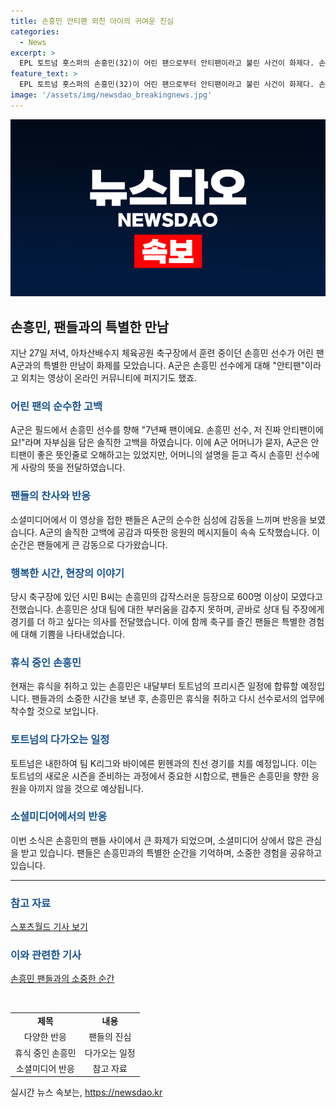 ```yaml
---
title: 손흥민 안티팬 외친 아이의 귀여운 진심
categories:
  - News
excerpt: >
  EPL 토트넘 홋스퍼의 손흥민(32)이 어린 팬으로부터 안티팬이라고 불린 사건이 화제다. 손흥민은 축구를 하다가 어린 팬으로부터 안티팬이라고 외치는 영상이 퍼지자, 어린 팬은 손흥민에게 안티팬이 좋은 뜻이지?라며 사랑을 고백하며 해명했다. 이에 누리꾼들은 어린 팬의 순수함에 반했고, 현장 시민은 손흥민의 갑작스러운 출연으로 축구장이 붐볐다고 전했다. 또 손흥민은 휴식 중에도 아마추어 축구 경기에 참여하는 등 팬들과 소통하는 모습을 보여주고 있다.
feature_text: >
  EPL 토트넘 홋스퍼의 손흥민(32)이 어린 팬으로부터 안티팬이라고 불린 사건이 화제다. 손흥민은 축구를 하다가 어린 팬으로부터 안티팬이라고 외치는 영상이 퍼지자, 어린 팬은 손흥민에게 안티팬이 좋은 뜻이지?라며 사랑을 고백하며 해명했다. 이에 누리꾼들은 어린 팬의 순수함에 반했고, 현장 시민은 손흥민의 갑작스러운 출연으로 축구장이 붐볐다고 전했다. 또 손흥민은 휴식 중에도 아마추어 축구 경기에 참여하는 등 팬들과 소통하는 모습을 보여주고 있다.
image: '/assets/img/newsdao_breakingnews.jpg'
---
```


<p><img src="/assets/img/newsdao_breakingnews.jpg" alt="koreaapp 속보" /></p>

<h2 data-ke-size="size26">손흥민, 팬들과의 특별한 만남</h2>

<p data-ke-size="size16">지난 27일 저녁, 아차산배수지 체육공원 축구장에서 훈련 중이던 손흥민 선수가 어린 팬 A군과의 특별한 만남이 화제를 모았습니다. A군은 손흥민 선수에게 대해 "안티팬"이라고 외치는 영상이 온라인 커뮤니티에 퍼지기도 했죠.</p>

<h3><b><span style="color: #1a5490;">어린 팬의 순수한 고백</span></b></h3>

<p data-ke-size="size16">A군은 필드에서 손흥민 선수를 향해 "7년째 팬이에요. 손흥민 선수, 저 진짜 안티팬이에요!"라며 자부심을 담은 솔직한 고백을 하였습니다. 이에 A군 어머니가 묻자, A군은 안티팬이 좋은 뜻인줄로 오해하고는 있었지만, 어머니의 설명을 듣고 즉시 손흥민 선수에게 사랑의 뜻을 전달하였습니다.</p>

<h3><b><span style="color: #1a5490;">팬들의 찬사와 반응</span></b></h3>

<p data-ke-size="size16">소셜미디어에서 이 영상을 접한 팬들은 A군의 순수한 심성에 감동을 느끼며 반응을 보였습니다. A군의 솔직한 고백에 공감과 따뜻한 응원의 메시지들이 속속 도착했습니다. 이 순간은 팬들에게 큰 감동으로 다가왔습니다.</p>

<h3><b><span style="color: #1a5490;">행복한 시간, 현장의 이야기</span></b></h3>

<p data-ke-size="size16">당시 축구장에 있던 시민 B씨는 손흥민의 갑작스러운 등장으로 600명 이상이 모였다고 전했습니다. 손흥민은 상대 팀에 대한 부러움을 감추지 못하며, 곧바로 상대 팀 주장에게 경기를 더 하고 싶다는 의사를 전달했습니다. 이에 함께 축구를 즐긴 팬들은 특별한 경험에 대해 기쁨을 나타내었습니다.</p>

<h3><b><span style="color: #1a5490;">휴식 중인 손흥민</span></b></h3>

<p data-ke-size="size16">현재는 휴식을 취하고 있는 손흥민은 내달부터 토트넘의 프리시즌 일정에 합류할 예정입니다. 팬들과의 소중한 시간을 보낸 후, 손흥민은 휴식을 취하고 다시 선수로서의 업무에 착수할 것으로 보입니다.</p>

<h3><b><span style="color: #1a5490;">토트넘의 다가오는 일정</span></b></h3>

<p data-ke-size="size16">토트넘은 내한하여 팀 K리그와 바이에른 뮌헨과의 친선 경기를 치를 예정입니다. 이는 토트넘의 새로운 시즌을 준비하는 과정에서 중요한 시합으로, 팬들은 손흥민을 향한 응원을 아끼지 않을 것으로 예상됩니다.</p>

<h3><b><span style="color: #1a5490;">소셜미디어에서의 반응</span></b></h3>

<p data-ke-size="size16">이번 소식은 손흥민의 팬들 사이에서 큰 화제가 되었으며, 소셜미디어 상에서 많은 관심을 받고 있습니다. 팬들은 손흥민과의 특별한 순간을 기억하며, 소중한 경험을 공유하고 있습니다.</p>

<hr>

<h3><b><span style="color: #1a5490;">참고 자료</span></b></h3>

<p data-ke-size="size16">
  <span style="color: #01579b;"><a href="https://www.sportsworldi.com/newsView/20210729504449">스포츠월드 기사 보기</a></span>
</p>

<h3><b><span style="color: #1a5490;">이와 관련한 기사</span></b></h3>

<p data-ke-size="size16">
  <span style="color: #01579b;"><a href="https://www.sportsworldi.com/newsView/20210729504449">손흥민 팬들과의 소중한 순간</a></span>
</p>

<p data-ke-size="size16">&nbsp;</p>

<table>
  <tbody>
    <tr>
      <td style="text-align: center; height: 17px;"><b>제목</b></td>
      <td style="text-align: center; height: 17px;"><b>내용</b></td>
    </tr>
    <tr>
      <td style="text-align: center; height: 17px;">다양한 반응</td>
      <td style="text-align: center; height: 17px;">팬들의 진심</td>
    </tr>
    <tr>
      <td style="text-align: center; height: 17px;">휴식 중인 손흥민</td>
      <td style="text-align: center; height: 17px;">다가오는 일정</td>
    </tr>
    <tr>
      <td style="text-align: center; height: 17px;">소셜미디어 반응</td>
      <td style="text-align: center; height: 17px;">참고 자료</td>
    </tr>
  </tbody>
</table>
실시간 뉴스 속보는, <a href="https://newsdao.kr" rel="dofollow">https://newsdao.kr</a>


